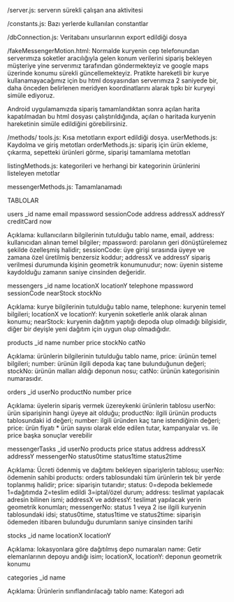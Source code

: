 ﻿/server.js: serverın sürekli çalışan ana aktivitesi

/constants.js: Bazı yerlerde kullanılan constantlar

/dbConnection.js: Veritabanı unsurlarının export edildiği dosya

/fakeMessengerMotion.html:
Normalde kuryenin cep telefonundan serverımıza soketler aracılığıyla gelen konum verilerini sipariş bekleyen müşteriye yine serverımız tarafından göndermekteyiz ve google maps üzerinde konumu sürekli güncellemekteyiz. Pratikte hareketli bir kurye kullanamayacağımız için bu html dosyasından serverımıza 2 saniyede bir, daha önceden belirlenen meridyen koordinatlarını alarak tıpkı bir kuryeyi simüle ediyoruz.

Android uygulamamızda sipariş tamamlandıktan sonra açılan harita kapatılmadan bu html dosyası çalıştırıldığında, açılan o haritada kuryenin hareketinin simüle edildiğini görebilirsiniz.

/methods/
tools.js: Kısa metotların export edildiği dosya.
userMethods.js: Kaydolma ve giriş metotları
orderMethods.js: sipariş için ürün ekleme, çıkarma, sepetteki ürünleri görme, siparişi tamamlama metotları

listingMethods.js: kategorileri ve herhangi bir kategorinin ürünlerini listeleyen metotlar

messengerMethods.js: Tamamlanamadı

TABLOLAR
 
users
_id name email mpassword sessionCode address addressX
addressY  creditCard now

Açıklama: kullanıcıların bilgilerinin tutulduğu tablo
name, email, address: kullanıcıdan alınan temel bilgiler;
mpassword: parolanın geri dönüştürelemez şekilde özelleşmiş halidir;
sessionCode: üye girişi sırasında üyeye ve zamana özel üretilmiş benzersiz koddur;
addressX ve addressY sipariş verilmesi durumunda kişinin geometrik konumunudur;
now: üyenin sisteme kaydolduğu zamanın saniye cinsinden değeridir.
 
messengers
_id name locationX locationY telephone mpassword sessionCode  nearStock stockNo

Açıklama: kurye bilgilerinin tutulduğu tablo
name, telephone: kuryenin temel bilgileri;
locationX ve locationY: kuryenin soketlerle anlık olarak  alınan konumu;
nearStock: kuryenin dağıtım yaptığı depoda olup olmadığı bilgisidir, diğer bir deyişle yeni dağıtım için uygun olup olmadığıdır.

products
_id name number price stockNo catNo

Açıklama: ürünlerin bilgilerinin tutulduğu tablo
name, price: ürünün temel bilgileri;
number: ürünün ilgili depoda kaç tane bulunduğunun değeri;
stockNo: ürünün malları aldığı deponun nosu;
catNo: ürünün kategorisinin numarasıdır.
 
orders
_id userNo productNo number price

Açıklama: üyelerin sipariş vermek üzereykenki ürünlerin tablosu
userNo: ürün siparişinin hangi üyeye ait olduğu;
productNo: ilgili ürünün products tablosundaki id değeri;
number: ilgili üründen kaç tane istendiğinin değeri;
price: ürün fiyatı * ürün sayısı olarak elde edilen tutar,
kampanyalar vs. ile price başka sonuçlar verebilir
 
messengerTasks
_id userNo products price status address addressX addressY messengerNo status0time status1time status2time

Açıklama: Ücreti ödenmiş ve dağıtımı bekleyen siparişlerin tablosu;
userNo: ödemenin sahibi
products: orders tablosundaki tüm ürünlerin tek bir yerde  toplanmış halidir;
price: siparişin tutarıdır;
status: 0=depoda beklemede 1=dağıtımda 2=teslim edildi  3=iptal/özel durum;
address: teslimat yapılacak adresin bilinen ismi;
addressX ve addressY: teslimat yapılacak yerin geometrik konumları;
messengerNo: status 1 veya 2 ise ilgili kuryenin tablosundaki  idsi;
status0time, status1time ve status2time: siparişin ödemeden itibaren bulunduğu durumların saniye cinsinden tarihi
 
stocks
_id name locationX locationY

Açıklama: lokasyonlara göre dağıtılmış depo numaraları
name: Getir elemanlarının depoyu andığı isim;
locationX, locationY: deponun geometrik konumu

categories
_id name

Açıklama: Ürünlerin sınıflandırılacağı tablo
name: Kategori adı